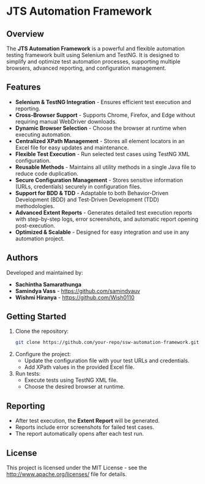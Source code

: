 # JTS Automation Framework

## Overview
The **JTS Automation Framework** is a powerful and flexible automation testing framework built using Selenium and TestNG. It is designed to simplify and optimize test automation processes, supporting multiple browsers, advanced reporting, and configuration management.

## Features
- **Selenium & TestNG Integration** - Ensures efficient test execution and reporting.
- **Cross-Browser Support** - Supports Chrome, Firefox, and Edge without requiring manual WebDriver downloads.
- **Dynamic Browser Selection** - Choose the browser at runtime when executing automation.
- **Centralized XPath Management** - Stores all element locators in an Excel file for easy updates and maintenance.
- **Flexible Test Execution** - Run selected test cases using TestNG XML configuration.
- **Reusable Methods** - Maintains all utility methods in a single Java file to reduce code duplication.
- **Secure Configuration Management** - Stores sensitive information (URLs, credentials) securely in configuration files.
- **Support for BDD & TDD** - Adaptable to both Behavior-Driven Development (BDD) and Test-Driven Development (TDD) methodologies.
- **Advanced Extent Reports** - Generates detailed test execution reports with step-by-step logs, error screenshots, and automatic report opening post-execution.
- **Optimized & Scalable** - Designed for easy integration and use in any automation project.

## Authors
Developed and maintained by:
- **Sachintha Samarathunga**
- **Samindya Vass** - https://github.com/samindyauv
- **Wishmi Hiranya** - https://github.com/Wish0110

## Getting Started
1. Clone the repository:
   ```sh
   git clone https://github.com/your-repo/ssw-automation-framework.git
   ```
2. Configure the project:
   - Update the configuration file with your test URLs and credentials.
   - Add XPath values in the provided Excel file.
3. Run tests:
   - Execute tests using TestNG XML file.
   - Choose the desired browser at runtime.

## Reporting
- After test execution, the **Extent Report** will be generated.
- Reports include error screenshots for failed test cases.
- The report automatically opens after each test run.

## License
This project is licensed under the MIT License - see the http://www.apache.org/licenses/ file for details.
